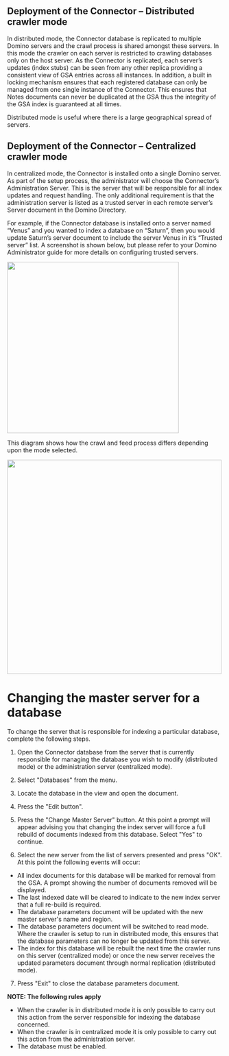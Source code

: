 ## Deployment of the Connector – Distributed crawler mode ##

In distributed mode, the Connector database is replicated to multiple Domino servers and the crawl process is shared amongst these servers. In this mode the crawler on each server is restricted to crawling databases only on the host server. As the Connector is replicated, each server’s updates (index stubs) can be seen from any other replica providing a consistent view of GSA entries across all instances. In addition, a built in locking mechanism ensures that each registered database can only be managed from one single instance of the Connector. This ensures that Notes documents can never be duplicated at the GSA thus the integrity of the GSA index is guaranteed at all times.

Distributed mode is useful where there is a large geographical spread of servers.


## Deployment of the Connector – Centralized crawler mode ##

In centralized mode, the Connector is installed onto a single Domino server. As part of the setup process, the administrator will choose the Connector’s Administration Server. This is the server that will be responsible for all index updates and request handling. The only additional requirement is that the administration server is listed as a trusted server in each remote server’s Server document in the Domino Directory.

For example, if the Connector database is installed onto a server named “Venus” and you wanted to index a database on “Saturn”, then you would update Saturn’s server document to include the server Venus in it’s “Trusted server” list. A screenshot is shown below, but please refer to your Domino Administrator guide for more details on configuring trusted servers.

<img src='https://google-enterprise-connector-notes.googlecode.com/svn/wiki/images/DistConfig.png' width='400' />

This diagram shows how the crawl and feed process differs depending upon the mode selected.

<img src='https://google-enterprise-connector-notes.googlecode.com/svn/wiki/images/DistCrawlDiagram.png' width='500' />

# Changing the master server for a database #
To change the server that is responsible for indexing a particular database, complete the following steps.

1. Open the Connector database from the server that is currently responsible for managing the database you wish to modify (distributed mode) or the administration server (centralized mode).

2. Select "Databases" from the menu.

3. Locate the database in the view and open the document.

4. Press the "Edit button".

5. Press the "Change Master Server" button. At this point a prompt will appear advising you that changing the index server will force a full rebuild of documents indexed from this database. Select "Yes" to continue.

6. Select the new server from the list of servers presented and press "OK". At this point the following events will occur:
  * All index documents for this database will be marked for removal from the GSA. A prompt showing the number of documents removed will be displayed.
  * The last indexed date will be cleared to indicate to the new index server that a full re-build is required.
  * The database parameters document will be updated with the new master server's name and region.
  * The database parameters document will be switched to read mode. Where the crawler is setup to run in distributed mode, this ensures that the database parameters can no longer be updated from this server.
  * The index for this database will be rebuilt the next time the crawler runs on this server (centralized mode) or once the new server receives the updated parameters document through normal replication (distributed mode).
7. Press "Exit" to close the database parameters document.


**NOTE: The following rules apply**
  * When the crawler is in distributed mode it is only possible to carry out this action from the server responsible for indexing the database concerned.
  * When the crawler is in centralized mode it is only possible to carry out this action from the administration server.
  * The database must be enabled.